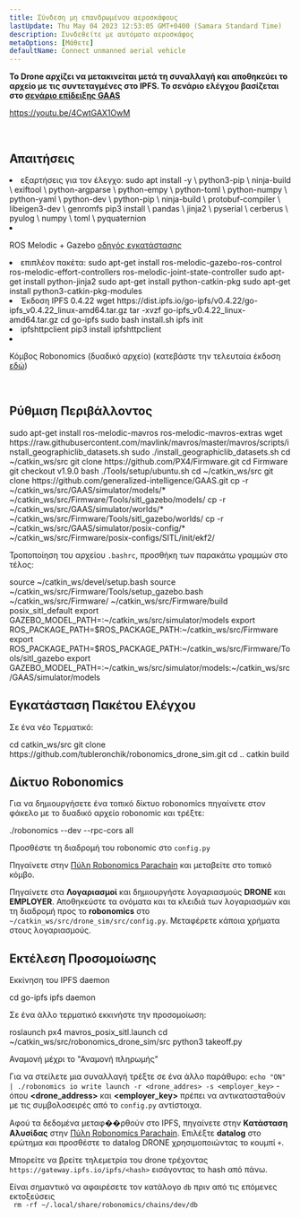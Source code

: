 ```yaml
---
title: Σύνδεση μη επανδρωμένου αεροσκάφους
lastUpdate: Thu May 04 2023 12:53:05 GMT+0400 (Samara Standard Time)
description: Συνδεθείτε με αυτόματο αεροσκάφος
metaOptions: [Μάθετε]
defaultName: Connect unmanned aerial vehicle
---
```


**Το Drone αρχίζει να μετακινείται μετά τη συναλλαγή και αποθηκεύει το αρχείο με τις συντεταγμένες στο IPFS. Το σενάριο ελέγχου βασίζεται στο [σενάριο επίδειξης GAAS](https://github.com/generalized-intelligence/GAAS)**  

https://youtu.be/4CwtGAX1OwM

<br/>

## Απαιτήσεις

<List>

<li> εξαρτήσεις για τον έλεγχο:

<LessonCodeWrapper language="bash">
sudo apt install -y \
	python3-pip \
	ninja-build \
	exiftool \
	python-argparse \
	python-empy \
	python-toml \
	python-numpy \
	python-yaml \
	python-dev \
	python-pip \
	ninja-build \
	protobuf-compiler \
	libeigen3-dev \
	genromfs
</LessonCodeWrapper>

<LessonCodeWrapper language="bash">
pip3 install \
	pandas \
	jinja2 \
	pyserial \
	cerberus \
	pyulog \
	numpy \
	toml \
	pyquaternion
</LessonCodeWrapper>

</li>

<li class="flex">

ROS Melodic + Gazebo [οδηγός εγκατάστασης](http://wiki.ros.org/melodic/Εγκατάσταση)
</li>

<li>επιπλέον πακέτα:

<LessonCodeWrapper language="bash" codeClass="big-code">
sudo apt-get install ros-melodic-gazebo-ros-control ros-melodic-effort-controllers ros-melodic-joint-state-controller
sudo apt-get install python-jinja2
sudo apt-get install python-catkin-pkg
sudo apt-get install python3-catkin-pkg-modules
</LessonCodeWrapper>

</li>

<li>Έκδοση IPFS 0.4.22

<LessonCodeWrapper language="bash" codeClass="big-code">
wget https://dist.ipfs.io/go-ipfs/v0.4.22/go-ipfs_v0.4.22_linux-amd64.tar.gz
tar -xvzf go-ipfs_v0.4.22_linux-amd64.tar.gz
cd go-ipfs
sudo bash install.sh
ipfs init
</LessonCodeWrapper>

</li>

<li>ipfshttpclient

<LessonCodeWrapper language="bash" codeClass="big-code">
pip3 install ipfshttpclient
</LessonCodeWrapper>

</li>

<li class="flex">

Κόμβος Robonomics (δυαδικό αρχείο) (κατεβάστε την τελευταία έκδοση [εδώ](https://github.com/airalab/robonomics/releases))
</li>

</List>

<br/>

## Ρύθμιση Περιβάλλοντος

<LessonCodeWrapper language="bash" codeClass="big-code">
sudo apt-get install ros-melodic-mavros ros-melodic-mavros-extras
wget https://raw.githubusercontent.com/mavlink/mavros/master/mavros/scripts/install_geographiclib_datasets.sh
sudo ./install_geographiclib_datasets.sh
cd ~/catkin_ws/src
git clone https://github.com/PX4/Firmware.git
cd Firmware
git checkout v1.9.0
bash ./Tools/setup/ubuntu.sh
</LessonCodeWrapper>

<LessonCodeWrapper language="bash" codeClass="big-code">
cd ~/catkin_ws/src
git clone https://github.com/generalized-intelligence/GAAS.git
cp -r ~/catkin_ws/src/GAAS/simulator/models/* ~/catkin_ws/src/Firmware/Tools/sitl_gazebo/models/
cp -r ~/catkin_ws/src/GAAS/simulator/worlds/* ~/catkin_ws/src/Firmware/Tools/sitl_gazebo/worlds/
cp -r ~/catkin_ws/src/GAAS/simulator/posix-config/* ~/catkin_ws/src/Firmware/posix-configs/SITL/init/ekf2/
</LessonCodeWrapper>

Τροποποίηση του αρχείου `.bashrc`, προσθήκη των παρακάτω γραμμών στο τέλος:  

<LessonCodeWrapper language="json" codeClass="big-code">
source ~/catkin_ws/devel/setup.bash   
source ~/catkin_ws/src/Firmware/Tools/setup_gazebo.bash ~/catkin_ws/src/Firmware/ ~/catkin_ws/src/Firmware/build posix_sitl_default 
export GAZEBO_MODEL_PATH=:~/catkin_ws/src/simulator/models 
export ROS_PACKAGE_PATH=$ROS_PACKAGE_PATH:~/catkin_ws/src/Firmware 
export ROS_PACKAGE_PATH=$ROS_PACKAGE_PATH:~/catkin_ws/src/Firmware/Tools/sitl_gazebo
export GAZEBO_MODEL_PATH=:~/catkin_ws/src/simulator/models:~/catkin_ws/src/GAAS/simulator/models
</LessonCodeWrapper>  

  
## Εγκατάσταση Πακέτου Ελέγχου
Σε ένα νέο Τερματικό:

<LessonCodeWrapper language="bash" codeClass="big-code">
cd catkin_ws/src
git clone https://github.com/tubleronchik/robonomics_drone_sim.git
cd ..
catkin build
</LessonCodeWrapper>

## Δίκτυο Robonomics

Για να δημιουργήσετε ένα τοπικό δίκτυο robonomics πηγαίνετε στον φάκελο με το δυαδικό αρχείο robonomic και τρέξτε:  

<LessonCodeWrapper language="bash">
./robonomics --dev --rpc-cors all
</LessonCodeWrapper>

Προσθέστε τη διαδρομή του robonomic στο `config.py`

<LessonImages imageClasses="mb" src="iris-drone/IPFS.jpg" alt="IPFS"/>

Πηγαίνετε στην [Πύλη Robonomics Parachain](https://polkadot.js.org/apps/?rpc=wss%3A%2F%2Fkusama.rpc.robonomics.network%2F#/) και μεταβείτε στο τοπικό κόμβο.

<LessonImages imageClasses="mb" src="iris-drone/localNode.jpg" alt="localNode"/>

Πηγαίνετε στα **Λογαριασμοί** και δημιουργήστε λογαριασμούς **DRONE** και **EMPLOYER**. Αποθηκεύστε τα ονόματα και τα κλειδιά των λογαριασμών και τη διαδρομή προς το **robonomics** στο `~/catkin_ws/src/drone_sim/src/config.py`. Μεταφέρετε κάποια χρήματα στους λογαριασμούς.

<LessonImages imageClasses="mb" src="iris-drone/addingAcc.jpg" alt="accounts"/>

## Εκτέλεση Προσομοίωσης
Εκκίνηση του IPFS daemon

<LessonCodeWrapper language="bash">
cd go-ipfs
ipfs daemon
</LessonCodeWrapper>

Σε ένα άλλο τερματικό εκκινήστε την προσομοίωση:

<LessonCodeWrapper language="bash">
roslaunch px4 mavros_posix_sitl.launch
cd ~/catkin_ws/src/robonomics_drone_sim/src
python3 takeoff.py
</LessonCodeWrapper>

Αναμονή μέχρι το "Αναμονή πληρωμής" 

<LessonImages imageClasses="mb" src="iris-drone/launch.jpg" alt="launch"/>

Για να στείλετε μια συναλλαγή τρέξτε σε ένα άλλο παράθυρο:
`echo "ON" | ./robonomics io write launch -r <drone_addres> -s <employer_key>` - όπου **<drone_address>** και **<employer_key>** πρέπει να αντικατασταθούν με τις συμβολοσειρές από το `config.py` αντίστοιχα.

Αφού τα δεδομένα μεταφ��ρθούν στο IPFS, πηγαίνετε στην **Κατάσταση Αλυσίδας** στην [Πύλη Robonomics Parachain](https://polkadot.js.org/apps/?rpc=wss%3A%2F%2Fkusama.rpc.robonomics.network%2F#/). Επιλέξτε **datalog** στο ερώτημα και προσθέστε το datalog DRONE χρησιμοποιώντας το κουμπί `+`.


<LessonImages imageClasses="mb" src="iris-drone/datalog.jpg" alt="datalog"/>

Μπορείτε να βρείτε τηλεμετρία του drone τρέχοντας `https://gateway.ipfs.io/ipfs/<hash>` εισάγοντας το hash από πάνω.

<LessonImages imageClasses="mb" src="iris-drone/output.jpg" alt="output"/>

Είναι σημαντικό να αφαιρέσετε τον κατάλογο `db` πριν από τις επόμενες εκτοξεύσεις  
` rm -rf ~/.local/share/robonomics/chains/dev/db`